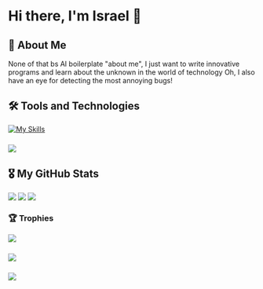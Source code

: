 
<h1 align="left">Hi there, I'm Israel 👋</h2>

## 🚀 About Me
None of that bs AI boilerplate "about me",
I just want to write innovative programs and learn about the unknown in the world of technology
Oh, I also have an eye for detecting the most annoying bugs!

## 🛠  Tools and Technologies

[![My Skills](https://skillicons.dev/icons?i=c,figma,react,firebase,html,css,nodejs,js,nextjs,selenium,r,regex,tailwind,vercel,git,pycharm&perline=20)](https://skillicons.dev)

###
<div align="left">
  <img src="https://github-readme-activity-graph.vercel.app/graph?username=ashutosh00710&theme=github-compact&custom_title=Oluwayemi's%20Contributions%20%20&hide_border=false)](https://github.com/israelsgit/github-readme-activity-graph" />
</div>

## 🎖  My GitHub Stats
<div align="left">
  <img src="https://github-readme-stats.vercel.app/api?username=israelsgit&theme=gotham&show_icons=true&hide_border=false&count_private=true"  />
  <img src="https://github-readme-streak-stats.herokuapp.com/?user=israelsgit&theme=gotham&hide_border=false"  />
  <img src="https://github-readme-stats.vercel.app/api/top-langs/?username=israelsgit&theme=gotham&show_icons=true&hide_border=false&layout=compact"  />
</div>

###

###  🏆 Trophies
<div align="left">
  <img src="https://github-trophies.vercel.app/?username=israelsgit&theme=juicyfresh&no-frame=false&no-bg=false&margin-w=4" />
</div>

###

<div align="left">
  <img src="https://github-readme-quotes-bay.vercel.app/quote?theme=merko&animation=grow_out_in" />
</div>

###
<div align="left">
  <img src="https://visitcount.itsvg.in/api?id=israelsgit&icon=8&color=0)](https://visitcount.itsvg.in" />
</div>



<br clear="both">

###
